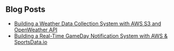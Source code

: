 ## Blog Posts
- [Building a Weather Data Collection System with AWS S3 and OpenWeather API](https://medium.com/@josinapj03/building-a-weather-data-collection-system-with-aws-s3-and-openweather-api-6c598371c6cc)
- [Building a Real-Time GameDay Notification System with AWS & SportsData.io](https://medium.com/devops-dev/building-a-real-time-gameday-notification-system-with-aws-sportsdata-io-dd0d9fcab2c5)

